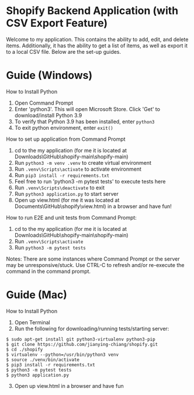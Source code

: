 # Shopify Backend Application (with CSV Export Feature)

Welcome to my application. This contains the ability to add, edit, and delete items. Additionally, it has the ability to get a list of items, as well as export it to a local CSV file. Below are the set-up guides.

# Guide (Windows)
How to Install Python
1.  Open Command Prompt
2.  Enter 'python3'. This will open Microsoft Store. Click 'Get' to download/install Python 3.9
3.  To verify that Python 3.9 has been installed, enter ```python3```
4.  To exit python environment, enter ```exit()```

How to set up application from Command Prompt
1. cd to the my application (for me it is located at Downloads\GitHub\shopify-main\shopify-main)
2. Run ```python3 -m venv .venv``` to create virtual environment
3. Run ```.venv\Scripts\activate``` to activate environment
4. Run ```pip3 install -r requirements.txt```
5. Feel free to run 'python3 -m pytest tests' to execute tests here
6. Run ```.venv\Scripts\deactivate``` to exit
7. Run ```python3 application.py``` to start server
8. Open up view.html (for me it was located at Documents\GitHub\shopify\view.html) in a browser and have fun!

How to run E2E and unit tests from Command Prompt:
1. cd  to the my application (for me it is located at Downloads\GitHub\shopify-main\shopify-main)
2. Run ```.venv\Scripts\activate```
3. Run ```python3 -m pytest tests```

Notes:
There are some instances where Command Prompt or the server may be unresponsive/stuck. Use CTRL-C to refresh and/or re-execute the command in the command prompt.

# Guide (Mac)
How to Install Python
1.  Open Terminal
2.  Run the following for downloading/running tests/starting server: 
``` 
$ sudo apt-get install git python3-virtualenv python3-pip  
$ git clone https://github.com/jianying-chiang/shopify.git  
$ cd ./shopify  
$ virtualenv --python=/usr/bin/python3 venv  
$ source ./venv/bin/activate  
$ pip3 install -r requirements.txt  
$ python3 -m pytest tests  
$ python3 application.py  
```
3. Open up view.html in a browser and have fun
